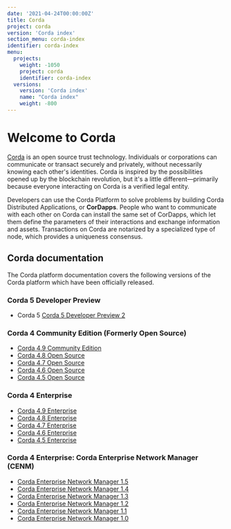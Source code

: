 ```yaml
---
date: '2021-04-24T00:00:00Z'
title: Corda
project: corda
version: 'Corda index'
section_menu: corda-index
identifier: corda-index
menu:
  projects:
    weight: -1050
    project: corda
    identifier: corda-index
  versions:
    version: 'Corda index'
    name: "Corda index"
    weight: -800
---
```


# Welcome to Corda

[Corda](https://www.corda.net/) is an open source trust technology. Individuals or corporations can communicate or transact securely and privately, without necessarily knowing each other's identities. Corda is inspired by the possibilities opened up by the blockchain revolution, but it's a little different—primarily because everyone interacting on Corda is a verified legal entity.

Developers can use the Corda Platform to solve problems by building Corda Distributed Applications, or **CorDapps**. People who want to communicate with each other on Corda can install the same set of CorDapps, which let them define the parameters of their interactions and exchange information and assets. Transactions on Corda are notarized by a specialized type of node, which provides a uniqueness consensus.

## Corda documentation

The Corda platform documentation covers the following versions of the Corda platform which have been officially released.

### Corda 5 Developer Preview

* Corda 5 [Corda 5 Developer Preview 2](../platform/corda/5.0-dev-preview-2.html)

### Corda 4 Community Edition (Formerly Open Source)

* [Corda 4.9 Community Edition](../platform/corda/4.9/open-source.html)
* [Corda 4.8 Open Source](../platform/corda/4.8/open-source.html)
* [Corda 4.7 Open Source](../platform/corda/4.7/open-source.html)
* [Corda 4.6 Open Source](../platform/corda/4.6/open-source.html)
* [Corda 4.5 Open Source](../platform/corda/4.5/open-source.html)

### Corda 4 Enterprise

* [Corda 4.9 Enterprise](../platform/corda/4.8/enterprise.html)
* [Corda 4.8 Enterprise](../platform/corda/4.8/enterprise.html)
* [Corda 4.7 Enterprise](../platform/corda/4.7/enterprise.html)
* [Corda 4.6 Enterprise](../platform/corda/4.6/enterprise.html)
* [Corda 4.5 Enterprise](../platform/corda/4.5/enterprise.html)

### Corda 4 Enterprise: Corda Enterprise Network Manager (CENM)

* [Corda Enterprise Network Manager 1.5](../platform/corda/1.5/cenm.html)
* [Corda Enterprise Network Manager 1.4](../platform/corda/1.4/cenm.html)
* [Corda Enterprise Network Manager 1.3](../platform/corda/1.3/cenm.html)
* [Corda Enterprise Network Manager 1.2](../platform/corda/1.2/cenm.html)
* [Corda Enterprise Network Manager 1.1](../platform/corda/1.1/cenm.html)
* [Corda Enterprise Network Manager 1.0](../platform/corda/1.0/cenm.html)

